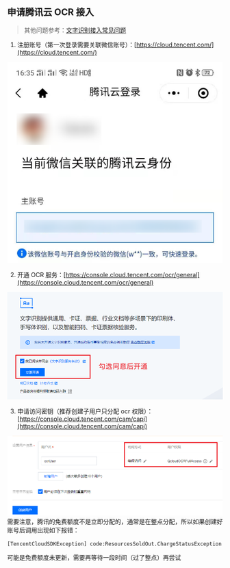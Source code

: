 <!--
 * @Author       : Sean
 * @Date         : 2022-03-07 15:10:46
 * @LastEditors  : Sean
 * @LastEditTime : 2022-03-10 11:10:41
 * @Description  : 这是由 Sean 创建
 * @FilePath     : /PT_Captcha/docs/apply_tencent_ocr.md
 * Copyright    : Copyright ©2019-2022 Sean,Inc
-->
## 申请腾讯云 OCR 接入

> 其他问题参考：[文字识别接入常见问题](https://cloud.tencent.com/developer/article/1700555)

1. 注册账号（第一次登录需要关联微信账号）：[https://cloud.tencent.com/](https://cloud.tencent.com/)

![step1](https://github.com/SeanSuny/pt_captcha/raw/main/images/step1.png)

2. 开通 OCR 服务：[https://console.cloud.tencent.com/ocr/general](https://console.cloud.tencent.com/ocr/general)

![step2](https://github.com/SeanSuny/pt_captcha/raw/main/images/step2.png)

3. 申请访问密钥（推荐创建子用户只分配 ocr 权限）：[https://console.cloud.tencent.com/cam/capi](https://console.cloud.tencent.com/cam/capi)

![step3](https://github.com/SeanSuny/pt_captcha/raw/main/images/step3.png)
需要注意，腾讯的免费额度不是立即分配的，通常是在整点分配，所以如果创建好账号后调用出现如下报错：
```python
[TencentCloudSDKException] code:ResourcesSoldOut.ChargeStatusException message:计费状态异常
```
可能是免费额度未更新，需要再等待一段时间（过了整点）再尝试

